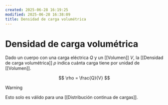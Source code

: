 ```yaml
---
created: 2025-06-28 16:19:25
modified: 2025-06-28 16:38:09
title: Densidad de carga volumétrica
---
```


# Densidad de carga volumétrica

Dado un cuerpo con una carga eléctrica $Q$ y un [[Volumen]] $V$, la [[Densidad de carga volumétrica]] $\rho$ indica cuánta carga tiene por unidad de [[Volumen]].

$$
\rho = \frac{Q}{V}
$$

> [!warning]
> Esto solo es válido para una [[Distribución continua de cargas]].
